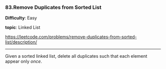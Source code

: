 ### 83.Remove Duplicates from Sorted List

**Difficulty**: Easy

**topic**: Linked List

https://leetcode.com/problems/remove-duplicates-from-sorted-list/description/

***

Given a sorted linked list, delete all duplicates such that each element appear only *once*.